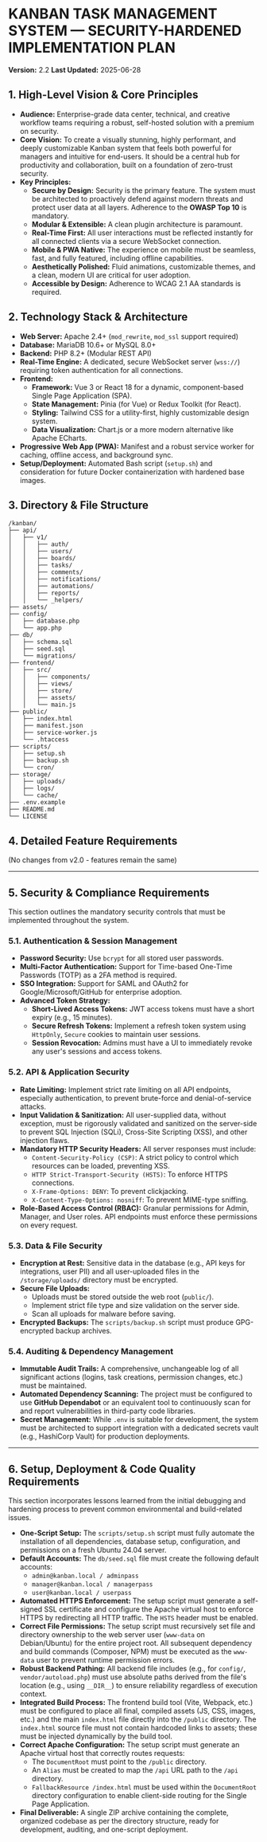 # KANBAN TASK MANAGEMENT SYSTEM — SECURITY-HARDENED IMPLEMENTATION PLAN
**Version:** 2.2
**Last Updated:** 2025-06-28

## 1. High-Level Vision & Core Principles

*   **Audience:** Enterprise-grade data center, technical, and creative workflow teams requiring a robust, self-hosted solution with a premium on security.
*   **Core Vision:** To create a visually stunning, highly performant, and deeply customizable Kanban system that feels both powerful for managers and intuitive for end-users. It should be a central hub for productivity and collaboration, built on a foundation of zero-trust security.
*   **Key Principles:**
    *   **Secure by Design:** Security is the primary feature. The system must be architected to proactively defend against modern threats and protect user data at all layers. Adherence to the **OWASP Top 10** is mandatory.
    *   **Modular & Extensible:** A clean plugin architecture is paramount.
    *   **Real-Time First:** All user interactions must be reflected instantly for all connected clients via a secure WebSocket connection.
    *   **Mobile & PWA Native:** The experience on mobile must be seamless, fast, and fully featured, including offline capabilities.
    *   **Aesthetically Polished:** Fluid animations, customizable themes, and a clean, modern UI are critical for user adoption.
    *   **Accessible by Design:** Adherence to WCAG 2.1 AA standards is required.

## 2. Technology Stack & Architecture

*   **Web Server:** Apache 2.4+ (`mod_rewrite`, `mod_ssl` support required)
*   **Database:** MariaDB 10.6+ or MySQL 8.0+
*   **Backend:** PHP 8.2+ (Modular REST API)
*   **Real-Time Engine:** A dedicated, secure WebSocket server (`wss://`) requiring token authentication for all connections.
*   **Frontend:**
    *   **Framework:** Vue 3 or React 18 for a dynamic, component-based Single Page Application (SPA).
    *   **State Management:** Pinia (for Vue) or Redux Toolkit (for React).
    *   **Styling:** Tailwind CSS for a utility-first, highly customizable design system.
    *   **Data Visualization:** Chart.js or a more modern alternative like Apache ECharts.
*   **Progressive Web App (PWA):** Manifest and a robust service worker for caching, offline access, and background sync.
*   **Setup/Deployment:** Automated Bash script (`setup.sh`) and consideration for future Docker containerization with hardened base images.

## 3. Directory & File Structure
```
/kanban/
├── api/
│   ├── v1/
│   │   ├── auth/
│   │   ├── users/
│   │   ├── boards/
│   │   ├── tasks/
│   │   ├── comments/
│   │   ├── notifications/
│   │   ├── automations/
│   │   ├── reports/
│   │   └── _helpers/
├── assets/
├── config/
│   ├── database.php
│   └── app.php
├── db/
│   ├── schema.sql
│   ├── seed.sql
│   └── migrations/
├── frontend/
│   ├── src/
│   │   ├── components/
│   │   ├── views/
│   │   ├── store/
│   │   ├── assets/
│   │   └── main.js
├── public/
│   ├── index.html
│   ├── manifest.json
│   ├── service-worker.js
│   └── .htaccess
├── scripts/
│   ├── setup.sh
│   ├── backup.sh
│   └── cron/
├── storage/
│   ├── uploads/
│   ├── logs/
│   └── cache/
├── .env.example
├── README.md
└── LICENSE
```

## 4. Detailed Feature Requirements
(No changes from v2.0 - features remain the same)

---

## 5. Security & Compliance Requirements

This section outlines the mandatory security controls that must be implemented throughout the system.

### 5.1. Authentication & Session Management
*   **Password Security:** Use `bcrypt` for all stored user passwords.
*   **Multi-Factor Authentication:** Support for Time-based One-Time Passwords (TOTP) as a 2FA method is required.
*   **SSO Integration:** Support for SAML and OAuth2 for Google/Microsoft/GitHub for enterprise adoption.
*   **Advanced Token Strategy:**
    *   **Short-Lived Access Tokens:** JWT access tokens must have a short expiry (e.g., 15 minutes).
    *   **Secure Refresh Tokens:** Implement a refresh token system using `HttpOnly`, `Secure` cookies to maintain user sessions.
    *   **Session Revocation:** Admins must have a UI to immediately revoke any user's sessions and access tokens.

### 5.2. API & Application Security
*   **Rate Limiting:** Implement strict rate limiting on all API endpoints, especially authentication, to prevent brute-force and denial-of-service attacks.
*   **Input Validation & Sanitization:** All user-supplied data, without exception, must be rigorously validated and sanitized on the server-side to prevent SQL Injection (SQLi), Cross-Site Scripting (XSS), and other injection flaws.
*   **Mandatory HTTP Security Headers:** All server responses must include:
    *   `Content-Security-Policy (CSP)`: A strict policy to control which resources can be loaded, preventing XSS.
    *   `HTTP Strict-Transport-Security (HSTS)`: To enforce HTTPS connections.
    *   `X-Frame-Options: DENY`: To prevent clickjacking.
    *   `X-Content-Type-Options: nosniff`: To prevent MIME-type sniffing.
*   **Role-Based Access Control (RBAC):** Granular permissions for Admin, Manager, and User roles. API endpoints must enforce these permissions on every request.

### 5.3. Data & File Security
*   **Encryption at Rest:** Sensitive data in the database (e.g., API keys for integrations, user PII) and all user-uploaded files in the `/storage/uploads/` directory must be encrypted.
*   **Secure File Uploads:**
    *   Uploads must be stored outside the web root (`public/`).
    *   Implement strict file type and size validation on the server side.
    *   Scan all uploads for malware before saving.
*   **Encrypted Backups:** The `scripts/backup.sh` script must produce GPG-encrypted backup archives.

### 5.4. Auditing & Dependency Management
*   **Immutable Audit Trails:** A comprehensive, unchangeable log of all significant actions (logins, task creations, permission changes, etc.) must be maintained.
*   **Automated Dependency Scanning:** The project must be configured to use **GitHub Dependabot** or an equivalent tool to continuously scan for and report vulnerabilities in third-party code libraries.
*   **Secret Management:** While `.env` is suitable for development, the system must be architected to support integration with a dedicated secrets vault (e.g., HashiCorp Vault) for production deployments.

---

## 6. Setup, Deployment & Code Quality Requirements

This section incorporates lessons learned from the initial debugging and hardening process to prevent common environmental and build-related issues.

*   **One-Script Setup:** The `scripts/setup.sh` script must fully automate the installation of all dependencies, database setup, configuration, and permissions on a fresh Ubuntu 24.04 server.
*   **Default Accounts:** The `db/seed.sql` file must create the following default accounts:
    *   `admin@kanban.local / adminpass`
    *   `manager@kanban.local / managerpass`
    *   `user@kanban.local / userpass`
*   **Automated HTTPS Enforcement:** The setup script must generate a self-signed SSL certificate and configure the Apache virtual host to enforce HTTPS by redirecting all HTTP traffic. The `HSTS` header must be enabled.
*   **Correct File Permissions:** The setup script must recursively set file and directory ownership to the web server user (`www-data` on Debian/Ubuntu) for the entire project root. All subsequent dependency and build commands (Composer, NPM) must be executed as the `www-data` user to prevent runtime permission errors.
*   **Robust Backend Pathing:** All backend file includes (e.g., for `config/`, `vendor/autoload.php`) must use absolute paths derived from the file's location (e.g., using `__DIR__`) to ensure reliability regardless of execution context.
*   **Integrated Build Process:** The frontend build tool (Vite, Webpack, etc.) must be configured to place all final, compiled assets (JS, CSS, images, etc.) and the main `index.html` file directly into the `/public` directory. The `index.html` source file must not contain hardcoded links to assets; these must be injected dynamically by the build tool.
*   **Correct Apache Configuration:** The setup script must generate an Apache virtual host that correctly routes requests:
    *   The `DocumentRoot` must point to the `/public` directory.
    *   An `Alias` must be created to map the `/api` URL path to the `/api` directory.
    *   `FallbackResource /index.html` must be used within the `DocumentRoot` directory configuration to enable client-side routing for the Single Page Application.
*   **Final Deliverable:** A single ZIP archive containing the complete, organized codebase as per the directory structure, ready for development, auditing, and one-script deployment.
